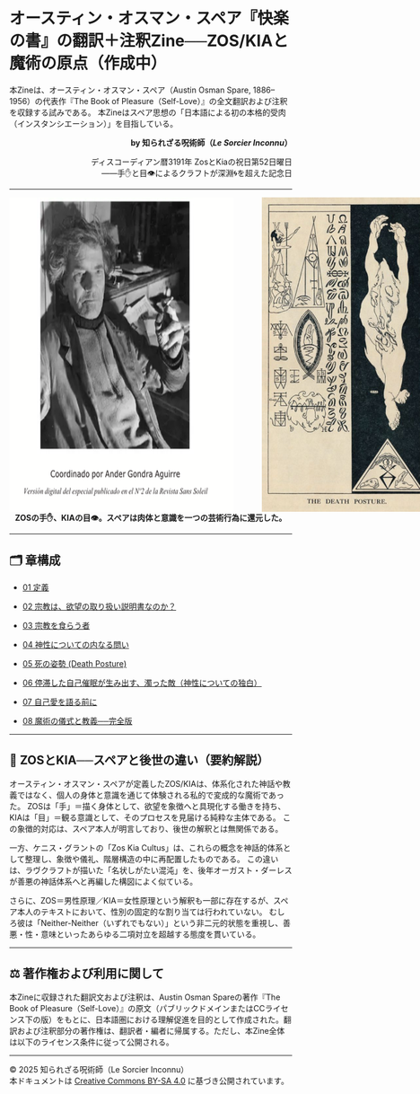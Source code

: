 # オースティン・オスマン・スペア『快楽の書』の翻訳＋注釈Zine──ZOS/KIAと魔術の原点（作成中）

本Zineは、オースティン・オスマン・スペア（Austin Osman Spare, 1886–1956）の代表作『The Book of Pleasure（Self-Love）』の全文翻訳および注釈を収録する試みである。
本Zineはスペア思想の「日本語による初の本格的受肉（インスタンシエーション）」を目指している。

<div align="right">

**by 知られざる呪術師（*Le Sorcier Inconnu*）**  

ディスコーディアン暦3191年 ZosとKiaの祝日第52日曜日  
――手✋と目👁によるクラフトが深淵🌀を超えた記念日  

</div>

---


<div align="center"; style="display: flex; gap: 50px;">
 <img src="spare_photo_relaxed.png" width="500">
 <img src="death_posture.jpg" width="300">
</div>

<div align="center">
<b>ZOSの手✋、KIAの目👁。スペアは肉体と意識を一つの芸術行為に還元した。</b>
</div>

---


## 🗂 章構成
 
- [01 定義](01_definitions.md)

- [02 宗教は、欲望の取り扱い説明書なのか？](02_on_religion_and_faith.md)

- [03 宗教を食らう者](03_self_love_and_sigils.md)

- [04 神性についての内なる問い](04_kia_and_neither_neither.md)

- [05 死の姿勢 (Death Posture)](05_death_posture.md)

- [06 停滞した自己催眠が生み出す、濁った敵（神性についての独白）](06_soliloquy_on_godhead.md)

- [07 自己愛を語る前に](07_on_duality_and_ecstasy.md)

- [08 魔術の儀式と教義──完全版](08_closing_remarks.md)

---

## 🐌 ZOSとKIA──スペアと後世の違い（要約解説）

オースティン・オスマン・スペアが定義したZOS/KIAは、体系化された神話や教義ではなく、個人の身体と意識を通じて体験される私的で変成的な魔術であった。
ZOSは「手」＝描く身体として、欲望を象徴へと具現化する働きを持ち、KIAは「目」＝観る意識として、そのプロセスを見届ける純粋な主体である。
この象徴的対応は、スペア本人が明言しており、後世の解釈とは無関係である。

一方、ケニス・グラントの「Zos Kia Cultus」は、これらの概念を神話的体系として整理し、象徴や儀礼、階層構造の中に再配置したものである。
この違いは、ラヴクラフトが描いた「名状しがたい混沌」を、後年オーガスト・ダーレスが善悪の神話体系へと再編した構図によく似ている。

さらに、ZOS＝男性原理／KIA＝女性原理という解釈も一部に存在するが、スペア本人のテキストにおいて、性別の固定的な割り当ては行われていない。
むしろ彼は「Neither-Neither（いずれでもない）」という非二元的状態を重視し、善悪・性・意味といったあらゆる二項対立を超越する態度を貫いている。

---

## ⚖️ 著作権および利用に関して

本Zineに収録された翻訳文および注釈は、Austin Osman Spareの著作『The Book of Pleasure（Self-Love）』の原文（パブリックドメインまたはCCライセンス下の版）をもとに、日本語圏における理解促進を目的として作成された。翻訳および注釈部分の著作権は、翻訳者・編者に帰属する。ただし、本Zine全体は以下のライセンス条件に従って公開される。

---

© 2025 知られざる呪術師（Le Sorcier Inconnu）  
本ドキュメントは [Creative Commons BY-SA 4.0](https://creativecommons.org/licenses/by-sa/4.0/deed.ja) に基づき公開されています。
